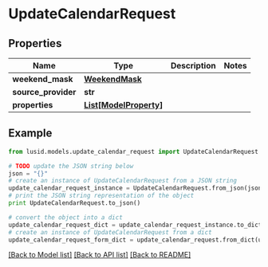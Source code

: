 # UpdateCalendarRequest


## Properties
Name | Type | Description | Notes
------------ | ------------- | ------------- | -------------
**weekend_mask** | [**WeekendMask**](WeekendMask.md) |  | 
**source_provider** | **str** |  | 
**properties** | [**List[ModelProperty]**](ModelProperty.md) |  | 

## Example

```python
from lusid.models.update_calendar_request import UpdateCalendarRequest

# TODO update the JSON string below
json = "{}"
# create an instance of UpdateCalendarRequest from a JSON string
update_calendar_request_instance = UpdateCalendarRequest.from_json(json)
# print the JSON string representation of the object
print UpdateCalendarRequest.to_json()

# convert the object into a dict
update_calendar_request_dict = update_calendar_request_instance.to_dict()
# create an instance of UpdateCalendarRequest from a dict
update_calendar_request_form_dict = update_calendar_request.from_dict(update_calendar_request_dict)
```
[[Back to Model list]](../README.md#documentation-for-models) [[Back to API list]](../README.md#documentation-for-api-endpoints) [[Back to README]](../README.md)


